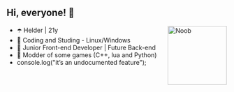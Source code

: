 ## Hi, everyone! 👋      

<img align="right" alt="Noob" height="135" src="https://user-images.githubusercontent.com/124900375/219752913-2113faad-c4b4-41eb-80e6-fd5b21dafd31.gif?width=468&height=468 width=676&height=678">

- ☂️ Helder | 21y
- 🔮 Coding and Studing - Linux/Windows
- 👾 Junior Front-end Developer | Future Back-end
- 💜 Modder of some games (C++, lua and Python)
- console.log("it’s an undocumented feature");


##
